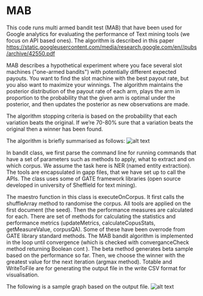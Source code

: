 # MAB
This code runs multi armed bandit test (MAB) that have been used for Google analytics for evaluating the performance of Text mining tools (we focus on API based ones). The algorithm is described in this paper https://static.googleusercontent.com/media/research.google.com/en//pubs/archive/42550.pdf


MAB describes a hypothetical experiment where you face several slot machines ("one-armed bandits") with potentially different expected payouts. You want to find the slot machine with the best payout rate, but you also want to maximize your winnings. The algorithm maintains the posterior distribution of the payout rate of each arm, plays the arm in proportion to the probability that the given arm is optimal under the posterior, and then updates the posterior as new observations are made.

The algorithm stopping criteria is based on the probability that each variation beats the original. If we’re 70-80% sure that a variation beats the original then a winner has been found. 

The algorithm is briefly summarised as follows:
![alt text](https://raw.githubusercontent.com/username/projectname/branch/path/to/img.png)

In bandit class, we first parse the command line for running commands that have a set of parameters such as methods to apply, what to extract and on which corpus. We assume the task here is NER (named entity extraction).  The tools are encapsulated in gapp files, that we have set up to call the APIs. The class uses some of GATE framework libraries (open source developed in university of Sheffield for text mining).

The maestro function in this class is executeOnCorpus. It first calls the shuffleArray method to randomise the corpus. All tools are applied on the first document (the seed). Then the performance measures are calculated for each. There are set of methods for calculating the statistics and performance metrics (updateMetrics, calculateCopusStats, getMeasureValue, corpusQA). Some of these have been overrode from GATE library  standard methods. The MAB bandit algorithm is implemented in the loop until convergence (which is checked with converganceCheck method returning Boolean cont ). The beta method generates beta sample based on the performance so far. Then, we choose the winner with the greatest value for the next iteration (argmax method). Totable and WriteToFile are for generating the output file in the write CSV format for visualisation.

The following is a sample graph based on the output file.
![alt text](https://raw.githubusercontent.com/username/projectname/branch/path/to/img.png)
